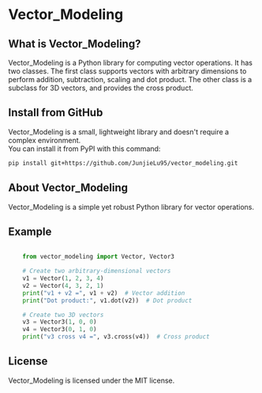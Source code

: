 # Vector_Modeling

## What is Vector_Modeling?

Vector_Modeling is a Python library for computing vector operations. 
It has two classes. 
The first class supports vectors with arbitrary dimensions to perform addition, subtraction, scaling and dot product.
The other class is a subclass for 3D vectors, and provides the cross product.

## Install from GitHub

Vector_Modeling is a small, lightweight library and doesn't require a complex environment.  
You can install it from PyPI with this command:

```sh
pip install git+https://github.com/JunjieLu95/vector_modeling.git
```

## About Vector_Modeling

Vector_Modeling is a simple yet robust Python library for vector operations.

## Example

``` python

    from vector_modeling import Vector, Vector3

    # Create two arbitrary-dimensional vectors
    v1 = Vector(1, 2, 3, 4)
    v2 = Vector(4, 3, 2, 1)
    print("v1 + v2 =", v1 + v2)  # Vector addition
    print("Dot product:", v1.dot(v2))  # Dot product

    # Create two 3D vectors
    v3 = Vector3(1, 0, 0)
    v4 = Vector3(0, 1, 0)
    print("v3 cross v4 =", v3.cross(v4))  # Cross product
```

## License

Vector_Modeling is licensed under the MIT license.

